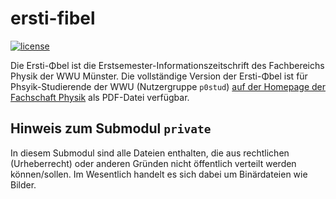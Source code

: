 # ersti-fibel
[![license](https://img.shields.io/github/license/fsphys-muenster/ersti-fibel.svg)](LICENSE)

Die Ersti-Φbel ist die Erstsemester-Informationszeitschrift des Fachbereichs Physik der WWU Münster.
Die vollständige Version der Ersti-Φbel ist für Phsyik-Studierende der WWU (Nutzergruppe `p0stud`) [auf der Homepage der Fachschaft Physik](https://sso.uni-muenster.de/Physik.FSPHYS/intern/intern-physiker/erstifibel) als PDF-Datei verfügbar.

## Hinweis zum Submodul `private`
In diesem Submodul sind alle Dateien enthalten, die aus rechtlichen (Urheberrecht) oder anderen Gründen nicht öffentlich verteilt werden können/sollen.
Im Wesentlich handelt es sich dabei um Binärdateien wie Bilder.


